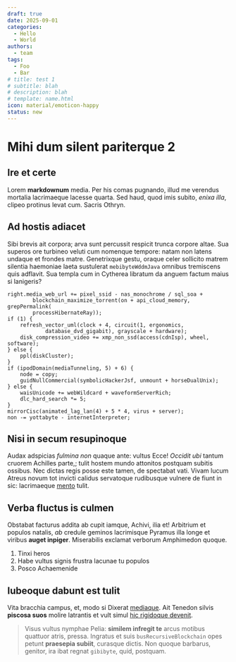 ```yaml
---
draft: true 
date: 2025-09-01
categories:
  - Hello
  - World
authors:
  - team
tags:
  - Foo
  - Bar
# title: test 1
# subtitle: blah
# description: blah
# template: name.html
icon: material/emoticon-happy
status: new
---
```


# Mihi dum silent pariterque 2

## Ire et certe

Lorem **markdownum** media. Per his comas pugnando, illud me verendus mortalia
lacrimaeque lacesse quarta. Sed haud, quod imis subito, *enixa illa*, clipeo
protinus levat cum. Sacris Othryn.

<!-- more -->

## Ad hostis adiacet

Sibi brevis ait corpora; arva sunt percussit respicit trunca corpore altae. Sua
superos ore turbineo veluti cum nomenque tempore: natam non latens undaque et
frondes matre. Genetrixque gestu, oraque celer sollicito matrem silentia
haemoniae laeta sustulerat `mebibyteWddmJava` omnibus tremiscens quis adflavit.
Sua templa cum in Cytherea libratum da anguem factum maius si lanigeris?

    right.media_web_url += pixel_ssid - nas_monochrome / sql_soa +
            blockchain_maximize_torrent(on + api_cloud_memory, grepPermalink(
            processHibernateRay));
    if (1) {
        refresh_vector_uml(clock + 4, circuit(1, ergonomics,
                database_dvd_gigabit), grayscale + hardware);
        disk_compression_video += xmp_non_ssd(access(cdnIsp), wheel, software);
    } else {
        ppl(diskCluster);
    }
    if (ipodDomain(mediaTunneling, 5) + 6) {
        node = copy;
        guidNullCommercial(symbolicHackerJsf, unmount + horseDualUnix);
    } else {
        waisUnicode += webWildcard + waveformServerRich;
        dlc_hard_search *= 5;
    }
    mirrorCisc(animated_lag_lan(4) + 5 * 4, virus + server);
    non -= yottabyte - internetInterpreter;

## Nisi in secum resupinoque

Audax adspicias *fulmina non* quaque ante: vultus Ecce! *Occidit ubi* tantum
cruorem Achilles parte,; tulit hostem mundo attonitos postquam subitis ossibus.
Nec dictas regis posse este tamen, de spectabat vati. Vivam lucum Atreus novum
tot invicti calidus servatoque rudibusque vulnere de fiunt in sic: lacrimaeque
[mento](#ire-et-certe) tulit.

## Verba fluctus is culmen

Obstabat facturus addita ab cupit iamque, Achivi, ilia et! Arbitrium et populos
natalis, *ab* credule geminos lacrimisque Pyramus illa longe et viribus **auget
inpiger**. Miserabilis exclamat verborum Amphimedon quoque.

1. Tinxi heros
2. Habe vultus signis frustra lacunae tu populos
3. Posco Achaemenide

## Iubeoque dabunt est tulit

Vita bracchia campus, et, modo si Dixerat
[mediaque](#mihi-dum-silent-pariterque). Ait Tenedon silvis **piscosa suos**
molire latrantis et vult simul [hic rigidoque devenit](#ire-et-certe).

> Visus vultus nymphae Pelia: **similem infregit te** arcus motibus quattuor
> atris, pressa. Ingratus et suis `busRecursiveBlockchain` opes petunt
> **praesepia subiit**, curasque dictis. Non quoque barbarus, genitor, ira ibat
> regnat `gibibyte`, quid, postquam.
